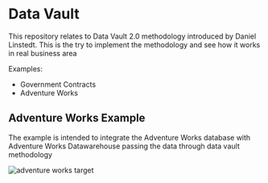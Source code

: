 # Data Vault

This repository relates to Data Vault 2.0 methodology introduced by Daniel Linstedt. This is the try to implement the methodology and see how it works in real business area

Examples:
 * Government Contracts
 * Adventure Works
 
 
## Adventure Works Example
The example is intended to integrate the Adventure Works database with Adventure Works Datawarehouse passing the data through data vault methodology


![adventure works target][adventureworkstarget]






[adventureworkstarget]: https://github.com/semashkinvg/DataVault/blob/master/Examples/AdventureWorks/Misc/Adventure%20Works.png "adventure works target"